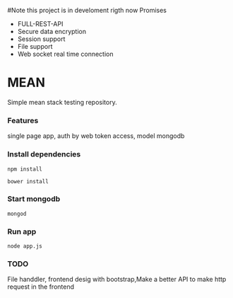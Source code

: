 #Note
 this project is in develoment rigth now
 Promises
* FULL-REST-API
* Secure data encryption
* Session support
* File support 
* Web socket real time connection

# MEAN
Simple mean stack testing repository.

### Features
  single page app, auth by web token access, model mongodb  

### Install dependencies
```
npm install 
```

```
bower install 
```

### Start mongodb

```
mongod
```

### Run app
```
node app.js
```

### TODO
 File handdler, frontend desig with bootstrap,Make a better API to make http request in the frontend





